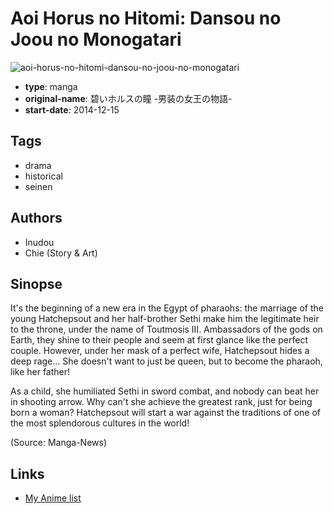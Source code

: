 # Aoi Horus no Hitomi: Dansou no Joou no Monogatari

![aoi-horus-no-hitomi-dansou-no-joou-no-monogatari](https://cdn.myanimelist.net/images/manga/3/164010.jpg)

-   **type**: manga
-   **original-name**: 碧いホルスの瞳 -男装の女王の物語-
-   **start-date**: 2014-12-15

## Tags

-   drama
-   historical
-   seinen

## Authors

-   Inudou
-   Chie (Story & Art)

## Sinopse

It's the beginning of a new era in the Egypt of pharaohs: the marriage of the young Hatchepsout and her half-brother Sethi make him the legitimate heir to the throne, under the name of Toutmosis III. Ambassadors of the gods on Earth, they shine to their people and seem at first glance like the perfect couple. However, under her mask of a perfect wife, Hatchepsout hides a deep rage... She doesn't want to just be queen, but to become the pharaoh, like her father!

As a child, she humiliated Sethi in sword combat, and nobody can beat her in shooting arrow. Why can't she achieve the greatest rank, just for being born a woman? Hatchepsout will start a war against the traditions of one of the most splendorous cultures in the world!

(Source: Manga-News)

## Links

-   [My Anime list](https://myanimelist.net/manga/92991/Aoi_Horus_no_Hitomi__Dansou_no_Joou_no_Monogatari)
